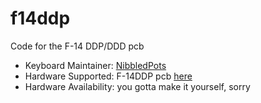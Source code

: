 # f14ddp

Code for the F-14 DDP/DDD pcb 

* Keyboard Maintainer: [NibbledPots](https://github.com/NibbledPots)
* Hardware Supported: F-14DDP pcb [here](https://github.com/NibbledPots/F14-DDP)
* Hardware Availability: you gotta make it yourself, sorry